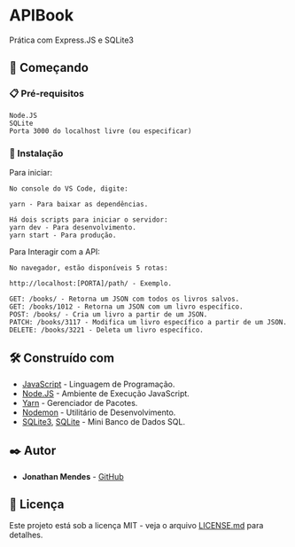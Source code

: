 # APIBook

Prática com Express.JS e SQLite3

## 🚀 Começando

### 📋 Pré-requisitos

```
Node.JS
SQLite
Porta 3000 do localhost livre (ou especificar)
```

### 🔧 Instalação

Para iniciar:

```
No console do VS Code, digite:

yarn - Para baixar as dependências.

Há dois scripts para iniciar o servidor:
yarn dev - Para desenvolvimento.
yarn start - Para produção.
```

Para Interagir com a API:

```
No navegador, estão disponíveis 5 rotas:

http://localhost:[PORTA]/path/ - Exemplo.

GET: /books/ - Retorna um JSON com todos os livros salvos.
GET: /books/1012 - Retorna um JSON com um livro específico.
POST: /books/ - Cria um livro a partir de um JSON.
PATCH: /books/3117 - Modifica um livro específico a partir de um JSON.
DELETE: /books/3221 - Deleta um livro específico.
```

## 🛠️ Construído com

- [JavaScript](https://developer.mozilla.org/pt-BR/docs/Web/JavaScript) - Linguagem de Programação.
- [Node.JS](https://nodejs.org/pt-br/) - Ambiente de Execução JavaScript.
- [Yarn](https://yarnpkg.com/) - Gerenciador de Pacotes.
- [Nodemon](https://nodemon.io/) - Utilitário de Desenvolvimento.
- [SQLite3](https://www.npmjs.com/package/sqlite3), [SQLite](https://www.sqlite.org/index.html) - Mini Banco de Dados SQL.

## ✒️ Autor

- **Jonathan Mendes** - [GitHub](https://github.com/DevJonathanMendes)

## 📄 Licença

Este projeto está sob a licença MIT - veja o arquivo [LICENSE.md](https://github.com/DevJonathanMendes/APIBook/blob/master/LICENSE.md) para detalhes.

